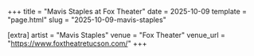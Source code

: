 +++
title = "Mavis Staples at Fox Theater"
date = 2025-10-09
template = "page.html"
slug = "2025-10-09-mavis-staples"

[extra]
artist = "Mavis Staples"
venue = "Fox Theater"
venue_url = "https://www.foxtheatretucson.com/"
+++
